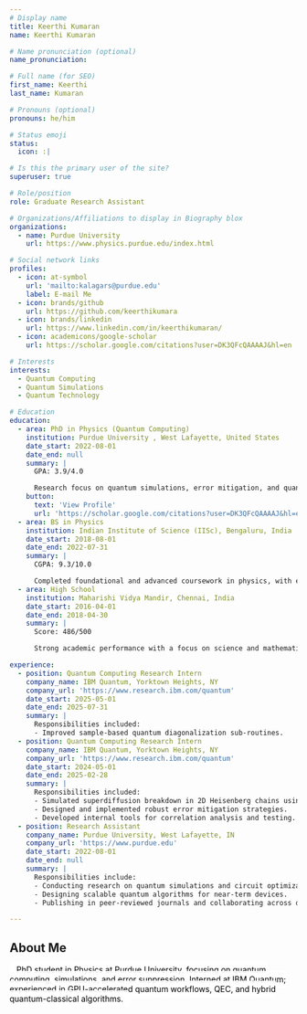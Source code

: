 ```yaml
---
# Display name
title: Keerthi Kumaran
name: Keerthi Kumaran

# Name pronunciation (optional)
name_pronunciation:

# Full name (for SEO)
first_name: Keerthi
last_name: Kumaran

# Pronouns (optional)
pronouns: he/him

# Status emoji
status:
  icon: :|

# Is this the primary user of the site?
superuser: true

# Role/position
role: Graduate Research Assistant

# Organizations/Affiliations to display in Biography blox
organizations:
  - name: Purdue University
    url: https://www.physics.purdue.edu/index.html

# Social network links
profiles:
  - icon: at-symbol
    url: 'mailto:kalagars@purdue.edu'
    label: E-mail Me
  - icon: brands/github
    url: https://github.com/keerthikumara
  - icon: brands/linkedin
    url: https://www.linkedin.com/in/keerthikumaran/
  - icon: academicons/google-scholar
    url: https://scholar.google.com/citations?user=DK3QFcQAAAAJ&hl=en

# Interests
interests:
  - Quantum Computing
  - Quantum Simulations
  - Quantum Technology

# Education
education:
  - area: PhD in Physics (Quantum Computing)
    institution: Purdue University , West Lafayette, United States
    date_start: 2022-08-01
    date_end: null
    summary: |
      GPA: 3.9/4.0

      Research focus on quantum simulations, error mitigation, and quantum circuit optimization. Contributed to high-impact projects at IBM Quantum and Purdue University.
    button:
      text: 'View Profile'
      url: 'https://scholar.google.com/citations?user=DK3QFcQAAAAJ&hl=en'
  - area: BS in Physics
    institution: Indian Institute of Science (IISc), Bengaluru, India
    date_start: 2018-08-01
    date_end: 2022-07-31
    summary: |
      CGPA: 9.3/10.0

      Completed foundational and advanced coursework in physics, with early exposure to quantum computing and research.
  - area: High School
    institution: Maharishi Vidya Mandir, Chennai, India
    date_start: 2016-04-01
    date_end: 2018-04-30
    summary: |
      Score: 486/500

      Strong academic performance with a focus on science and mathematics.

experience:
  - position: Quantum Computing Research Intern
    company_name: IBM Quantum, Yorktown Heights, NY
    company_url: 'https://www.research.ibm.com/quantum'
    date_start: 2025-05-01
    date_end: 2025-07-31
    summary: |
      Responsibilities included:
      - Improved sample-based quantum diagonalization sub-routines.
  - position: Quantum Computing Research Intern
    company_name: IBM Quantum, Yorktown Heights, NY
    company_url: 'https://www.research.ibm.com/quantum'
    date_start: 2024-05-01
    date_end: 2025-02-28
    summary: |
      Responsibilities included:
      - Simulated superdiffusion breakdown in 2D Heisenberg chains using quantum circuits.
      - Designed and implemented robust error mitigation strategies.
      - Developed internal tools for correlation analysis and testing.
  - position: Research Assistant
    company_name: Purdue University, West Lafayette, IN
    company_url: 'https://www.purdue.edu'
    date_start: 2022-08-01
    date_end: null
    summary: |
      Responsibilities include:
      - Conducting research on quantum simulations and circuit optimization.
      - Designing scalable quantum algorithms for near-term devices.
      - Publishing in peer-reviewed journals and collaborating across disciplines.

---
```


## About Me

<span style="
  color:  #000000;;
  background-color: rgba(255, 255, 255, 0.9);
  padding: 6px 12px;
  border-radius: 8px;
">
  PhD student in Physics at Purdue University, focusing on quantum computing, simulations, and error suppression.
  Interned at IBM Quantum; experienced in GPU-accelerated quantum workflows, QEC, and hybrid quantum-classical algorithms.
</span>

